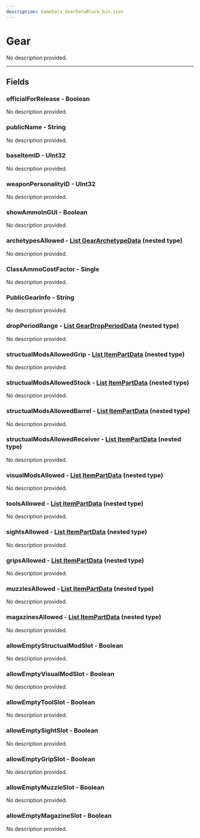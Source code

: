 ```yaml
---
description: GameData_GearDataBlock_bin.json
---
```


# Gear

No description provided.

***

## Fields

### officialForRelease - Boolean

No description provided.

### publicName - String

No description provided.

### baseItemID - UInt32

No description provided.

### weaponPersonalityID - UInt32

No description provided.

### showAmmoInGUI - Boolean

No description provided.

### archetypesAllowed - [List GearArchetypeData](../../nested-types/geararchetypedata.md) (nested type)

No description provided.

### ClassAmmoCostFactor - Single

No description provided.

### PublicGearInfo - String

No description provided.

### dropPeriodRange - [List GearDropPeriodData](../../nested-types/geardropperioddata.md) (nested type)

No description provided.

### structualModsAllowedGrip - [List ItemPartData](../../nested-types/itempartdata.md) (nested type)

No description provided.

### structualModsAllowedStock - [List ItemPartData](../../nested-types/itempartdata.md) (nested type)

No description provided.

### structualModsAllowedBarrel - [List ItemPartData](../../nested-types/itempartdata.md) (nested type)

No description provided.

### structualModsAllowedReceiver - [List ItemPartData](../../nested-types/itempartdata.md) (nested type)

No description provided.

### visualModsAllowed - [List ItemPartData](../../nested-types/itempartdata.md) (nested type)

No description provided.

### toolsAllowed - [List ItemPartData](../../nested-types/itempartdata.md) (nested type)

No description provided.

### sightsAllowed - [List ItemPartData](../../nested-types/itempartdata.md) (nested type)

No description provided.

### gripsAllowed - [List ItemPartData](../../nested-types/itempartdata.md) (nested type)

No description provided.

### muzzlesAllowed - [List ItemPartData](../../nested-types/itempartdata.md) (nested type)

No description provided.

### magazinesAllowed - [List ItemPartData](../../nested-types/itempartdata.md) (nested type)

No description provided.

### allowEmptyStructualModSlot - Boolean

No description provided.

### allowEmptyVisualModSlot - Boolean

No description provided.

### allowEmptyToolSlot - Boolean

No description provided.

### allowEmptySightSlot - Boolean

No description provided.

### allowEmptyGripSlot - Boolean

No description provided.

### allowEmptyMuzzleSlot - Boolean

No description provided.

### allowEmptyMagazineSlot - Boolean

No description provided.
